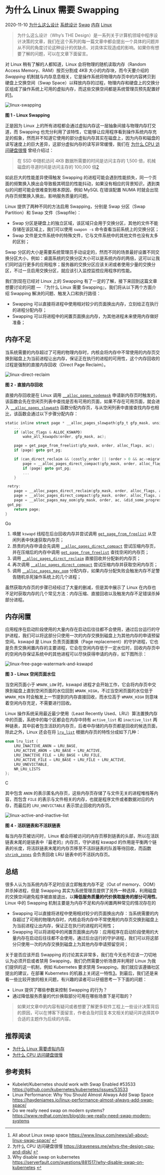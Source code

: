 # 为什么 Linux 需要 Swapping

2020-11-10 [为什么这么设计](https://draveness.me/tags/为什么这么设计) [系统设计](https://draveness.me/tags/系统设计) [Swap](https://draveness.me/tags/swap) [内存](https://draveness.me/tags/内存) [Linux](https://draveness.me/tags/linux)

> 为什么这么设计（Why’s THE Design）是一系列关于计算机领域中程序设计决策的文章，我们在这个系列的每一篇文章中都会提出一个具体的问题并从不同的角度讨论这种设计的优缺点、对具体实现造成的影响。如果你有想要了解的问题，可以在文章下面留言。

对 Linux 稍有了解的人都知道，Linux 会将物理的随机读取内存（Random Access Memory、RAM）按页分割成 4KB 大小的内存块，而今天要介绍的 *Swapping* 机制就与内存息息相关，它是操作系统将物理内存页中的内容拷贝到硬盘上交换空间（Swap Space）以释放内存的过程，物理内存和硬盘上的交换分区组成了操作系统上可用的虚拟内存，而这些交换空间都是系统管理员预先配置好的[1](https://draveness.me/whys-the-design-linux-swapping/#fn:1)。

![linux-swapping](image/linux-swapping.png)

**图 1 - Linux Swapping**

正是因为 Linux 上的所有进程都会通过虚拟内存这一层抽象间接与物理内存打交道，而 Swapping 也充分利用了该特性，它能够让应用程序看到操作系统内存充足的假象，然而并不知道它使用的部分虚拟内存其实在磁盘上，因为内存和磁盘的读写速度上的巨大差异，这部分虚拟内存的读写非常缓慢，我们在 [为什么 CPU 访问硬盘很慢](https://draveness.me/whys-the-design-cpu-and-disk/) 曾经介绍过：

> 在 SSD 中随机访问 4KB 数据所需要的时间是访问主存的 1,500 倍，机械磁盘的寻道时间是访问主存的 100,000 倍[2](https://draveness.me/whys-the-design-linux-swapping/#fn:2)

如此巨大的性能差异使得触发 Swapping 的进程可能会遇到性能损失，同一个页面的频繁换入换出会导致极其明显的性能抖动，如果没有相应的背景知识，遇到类似的问题可能会很难查到根本原因，例如 MySQL 在错误配置 NUMA 时就会出现内存页频繁换入换出，影响服务质量的问题。

Linux 提供了两种不同的方法启用 Swapping，分别是 Swap 分区（Swap Partition）和 Swap 文件（Swapfile）：

- Swap 分区是硬盘上的独立区域，该区域只会用于交换分区，其他的文件不能存储在该区域上，我们可以使用 `swapon -s` 命令查看当前系统上的交换分区；
- Swap 文件是文件系统中的特殊文件，它与文件系统中的其他文件也没有太多的区别；

Swap 分区的大小是需要系统管理员手动设定的，然而不同的场景最好设置不同交换分区大小，例如：桌面系统的交换分区大小可以是系统内存的两倍，这可以让我们同时运行更多的应用程序；服务器的交换分区应该关闭或者使用少量的交换分区，不过一旦启用交换分区，就应该引入监控监控应用程序的性能。

我们到现在已经对 Linux 上的 Swapping 有了一定的了解，接下来回到这篇文章想要讨论的问题 — 『为什么 Linux 需要 Swapping』，我们将从以下两个方面介绍 Swapping 解决的问题、触发入口和执行路径：

- Swapping 可以直接将进程中使用相对较少的页面换出内存，立刻给正在执行的进程分配内存；
- Swapping 可以将进程中的闲置页面换出内存，为其他进程未来使用内存做好准备；

## 内存不足

当系统需要的内存超过了可用的物理内存时，内核会将内存中不常使用的内存页交换到磁盘上为当前进程让出内存，保证正在执行的进程的可用性，这个内存回收的过程是强制的直接内存回收（Direct Page Reclaim）。

![linux-direct-reclaim](image/linux-direct-reclaim.png)

**图 2 - 直接内存回收**

直接内存回收是在 Linux 调用 [`__alloc_pages_nodemask`](https://elixir.bootlin.com/linux/v5.9.6/source/mm/page_alloc.c#L4865) 申请新内存页时触发的，该函数会先在空闲页列表中查找是否有可用的页面，如果不存在可用页面，就会进入 [`__alloc_pages_slowpath`](https://elixir.bootlin.com/linux/v5.9.6/source/mm/page_alloc.c#L4552) 函数分配内存页，与从空闲列表中直接查找内存也相比，该函数会通过以下步骤分配内存：

```go
static inline struct page * __alloc_pages_slowpath(gfp_t gfp_mask, unsigned int order, struct alloc_context *ac) {
    ...
    if (alloc_flags & ALLOC_KSWAPD)
        wake_all_kswapds(order, gfp_mask, ac);

    page = get_page_from_freelist(gfp_mask, order, alloc_flags, ac);
    if (page) goto got_pg;

    if (can_direct_reclaim && (costly_order || (order > 0 && ac->migratetype != MIGRATE_MOVABLE)) && !gfp_pfmemalloc_allowed(gfp_mask)) {
        page = __alloc_pages_direct_compact(gfp_mask, order, alloc_flags, ac, INIT_COMPACT_PRIORITY, &compact_result);
        if (page) goto got_pg;
        ...
    }

 retry:
    page = __alloc_pages_direct_reclaim(gfp_mask, order, alloc_flags, ac, &did_some_progress);
    page = __alloc_pages_direct_compact(gfp_mask, order, alloc_flags, ac, compact_priority, &compact_result);
    page = __alloc_pages_may_oom(gfp_mask, order, ac, &did_some_progress);
 got_pg:
    return page;
}
```

Go

1. 唤醒 `kswapd` 线程在后台回收内存并尝试调用 [`get_page_from_freelist`](https://elixir.bootlin.com/linux/v5.9.6/source/mm/page_alloc.c#L3729) 从空闲列表中快速获取内存页；
2. 昂贵的内存申请会先调用 [`__alloc_pages_direct_compact`](https://elixir.bootlin.com/linux/v5.9.6/source/mm/page_alloc.c#L4037) 尝试压缩内存页，并在压缩后的内存中调用 [`get_page_from_freelist`](https://elixir.bootlin.com/linux/v5.9.6/source/mm/page_alloc.c#L3729) 查找空闲的内存页；
3. 调用 [`__alloc_pages_direct_reclaim`](https://elixir.bootlin.com/linux/v5.9.6/source/mm/page_alloc.c#L4288) 直接回收并分配新的内存页；
4. 再次调用 [`__alloc_pages_direct_compact`](https://elixir.bootlin.com/linux/v5.9.6/source/mm/page_alloc.c#L4037) 尝试压缩内存并获取空闲内存页；
5. 调用 [`__alloc_pages_may_oom`](https://elixir.bootlin.com/linux/v5.9.6/source/mm/page_alloc.c#L3941) 分配内存，如果内存分配失败会触发内存不足警告随机杀死操作系统上的几个进程；

虽然获取内存页的步骤已经经过了大量的删减，但是其中展示了 Linux 在内存也不足时获取内存的几个常见方法：内存压缩、直接回收以及触发内存不足错误杀掉部分进程。

## 内存闲置

应用程序在启动阶段使用的大量内存在启动后往往都不会使用，通过后台运行的守护进程，我们可以将这部分只使用一次的内存交换到磁盘上为其他内存的申请预留空间。kswapd 是 Linux 负责页面置换（Page replacement）的守护进程，它也是负责交换闲置内存的主要进程，它会在空闲内存低于一定水位时，回收内存页中的空闲内存保证系统中的其他进程可以尽快获得申请的内存，如下图所示：

![linux-free-page-watermark-and-kswapd](image/linux-free-page-watermark-and-kswapd.png)

**图 3 - Linux 空闲页面水位**

当空闲页面小于 `WMARK_LOW` 时，kswapd 进程才会开始工作，它会将内存页中交换到磁盘上直到空闲页面的水位回到 `WMARK_HIGH`，不过当空闲页面的水位低于 `WMARK_MIN` 时会触发上一节提到的内存直接回收，而水位高于 `WMARK_HIGH` 则意味着空闲内存充足，不需要进行回收。

Linux 操作系统采用最近最少使用（Least Recently Used、LRU）算法置换内存中的页面，系统中的每个区都会在内存中持有 `active_list` 和 `inactive_list` 两种链表，其中前者包含活跃的内存页，后者中存储的内存页都是回收的候选页面，除此之外，Linux 还会在将 [`lru_list`](https://elixir.bootlin.com/linux/v5.9.6/source/include/linux/mmzone.h#L246) 根据内存页的特性分成如下几种：

```c
enum lru_list {
	LRU_INACTIVE_ANON = LRU_BASE,
	LRU_ACTIVE_ANON = LRU_BASE + LRU_ACTIVE,
	LRU_INACTIVE_FILE = LRU_BASE + LRU_FILE,
	LRU_ACTIVE_FILE = LRU_BASE + LRU_FILE + LRU_ACTIVE,
	LRU_UNEVICTABLE,
	NR_LRU_LISTS
};
```

C

其中包含 `ANON` 的表示匿名内存页，这些内存页存储了与文件无关的进程堆栈等内容，而包含 `FILE` 的表示与文件相关的内存，也就是程序文件或者数据对应的内存，而最后的 `LRU_UNEVICTABLE` 表示禁止回收的内存页。

![linux-active-and-inactive-list](image/linux-active-and-inactive-list.png)

**图 4 - 活跃链表和不活跃链表**

每当内存页被访问时，Linux 都会将被访问的内存页移到链表的头部，所以在活跃链表末尾的是链表中『最老的』内存页，守护进程 kswapd 的作用是平衡两个链表的长度，将活跃链表末尾的内存页移至不活跃链表的队首等待回收，而函数 [`shrink_zones`](https://elixir.bootlin.com/linux/v5.9.6/source/mm/vmscan.c#L2896) 会负责回收 LRU 链表中的不活跃内存页。

## 总结

很多人认为当系统内存不足时应该立即触发内存不足（Out of memory、OOM）并杀掉进程，但是 Swapping 其实为系统管理员提供了另外一种选择，利用磁盘的交换空间避免程序被直接退出，以**降低服务质量的代价换取服务的部分可用性**。Linux 中的 Swapping 机制主要是为内存不足和内存闲置两种常见的情况存在的

- Swapping 可以直接将进程中使用相对较少的页面换出内存：当系统需要的内存超过了可用的物理内存时，内核会将内存中不常使用的内存页交换到磁盘上为当前进程让出内存，保证正在执行的进程的可用性；
- Swapping 可以将进程中的闲置页面换出内存：应用程序在启动阶段使用的大量内存在启动后往往都不会使用，通过后台运行的守护进程，我们可以将这部分只使用一次的内存交换到磁盘上为其他内存申请预留空间；

关于是否应该开启 Swapping 的讨论其实非常多，我们在今天也不应该一刀切地认为必须开启或者禁用 Swapping，我们仍然需要分析场景并利用好 Linux 为我们提供的这一机制，例如 Kubernetes 要求禁用 Swapping，我们就应该遵循社区提出的建议，在部署 Kubernetes 的机器上关闭这一特性[3](https://draveness.me/whys-the-design-linux-swapping/#fn:3)。到最后，我们还是来看一些比较开放的相关问题，有兴趣的读者可以仔细思考一下下面的问题：

- Linux 提供了哪些参数来控制 Swapping 的行为？
- 通过降低服务质量的代价换取部分可用在哪些场景下是可取的？

> 如果对文章中的内容有疑问或者想要了解更多软件工程上一些设计决策背后的原因，可以在博客下面留言，作者会及时回复本文相关的疑问并选择其中合适的主题作为后续的内容。

## 推荐阅读

- [为什么 Linux 需要虚拟内存](https://draveness.me/whys-the-design-os-virtual-memory/)
- [为什么 CPU 访问硬盘很慢](https://draveness.me/whys-the-design-cpu-and-disk/)

## 参考资料

- Kubelet/Kubernetes should work with Swap Enabled #53533 https://github.com/kubernetes/kubernetes/issues/53533
- Linux Performance: Why You Should Almost Always Add Swap Space https://haydenjames.io/linux-performance-almost-always-add-swap-space/
- Do we really need swap on modern systems? https://www.redhat.com/en/blog/do-we-really-need-swap-modern-systems

------

1. All about Linux swap space https://www.linux.com/news/all-about-linux-swap-space/ [↩︎](https://draveness.me/whys-the-design-linux-swapping/#fnref:1)
2. 为什么 CPU 访问硬盘很慢 https://draveness.me/whys-the-design-cpu-and-disk/ [↩︎](https://draveness.me/whys-the-design-linux-swapping/#fnref:2)
3. Why disable swap on kubernetes https://serverfault.com/questions/881517/why-disable-swap-on-kubernetes [↩︎](https://draveness.me/whys-the-design-linux-swapping/#fnref:3)
